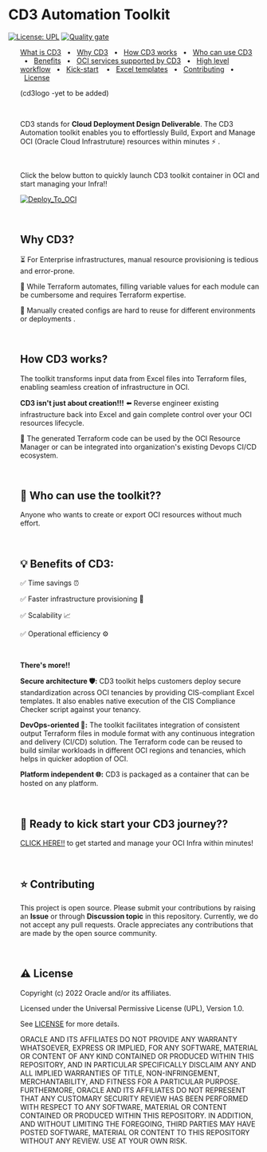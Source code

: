 # CD3 Automation Toolkit

[![License: UPL](https://img.shields.io/badge/license-UPL-green)](https://img.shields.io/badge/license-UPL-green) [![Quality gate](https://sonarcloud.io/api/project_badges/quality_gate?project=oracle-devrel_cd3-automation-toolkit)](https://sonarcloud.io/dashboard?id=oracle-devrel_cd3-automation-toolkit)
<ul>



[What is CD3](#cd3-automation-toolkit) &nbsp;&nbsp;•&nbsp;&nbsp; [Why CD3](#why-cd3) &nbsp;&nbsp;• &nbsp;&nbsp;[How CD3 works](#how-cd3-works)&nbsp;&nbsp; •&nbsp;&nbsp; [Who can use CD3](#👥-who-can-use-the-toolkit) &nbsp;&nbsp;• &nbsp;&nbsp;[Benefits](#💡-benefits-of-cd3) &nbsp;&nbsp;•&nbsp;&nbsp; [OCI services supported by CD3](https://oracle-devrel.github.io/cd3-automation-toolkit/#oci-services-currently-supported-by-automation-toolkit) &nbsp;&nbsp;•&nbsp;&nbsp; [High level workflow](https://oracle-devrel.github.io/cd3-automation-toolkit/#high-level-workflow) &nbsp;&nbsp;•&nbsp;&nbsp; [Kick-start](#🚀-ready-to-kick-start-your-cd3-journey) &nbsp;&nbsp;  •&nbsp;&nbsp; [Excel templates](https://oracle-devrel.github.io/cd3-automation-toolkit/ExcelTemplates.md)&nbsp;&nbsp; •  &nbsp;&nbsp;[Contributing](#⭐️-contributing) &nbsp;&nbsp;• &nbsp;&nbsp;[License](#⚠️-license)


(cd3logo -yet to be added)

<br>

CD3 stands for **Cloud Deployment Design Deliverable**. The CD3 Automation toolkit enables you to effortlessly Build, Export and Manage OCI (Oracle Cloud Infrastruture) resources within minutes ⚡️ .

<br>

Click the below button to quickly launch CD3 toolkit container in OCI and start managing your Infra!!
<br>

[![Deploy_To_OCI](https://oci-resourcemanager-plugin.plugins.oci.oraclecloud.com/latest/deploy-to-oracle-cloud.svg)](https://cloud.oracle.com/resourcemanager/stacks/create?zipUrl=https://github.com/oracle-devrel/cd3-automation-toolkit/archive/refs/heads/develop.zip)

<br>

## Why CD3?


⏳ For Enterprise infrastructures, manual resource provisioning is tedious and error-prone.

📝 While Terraform automates, filling variable values for each module can be cumbersome and requires Terraform expertise.

🔁 Manually created configs are hard to reuse for different environments or deployments .

<br>

##  How CD3 works?


The toolkit transforms input data from Excel files into Terraform files, enabling seamless creation of infrastructure in OCI.

**CD3 isn't just about creation!!!** ⬅️ Reverse engineer existing infrastructure back into Excel and gain complete control over your OCI resources lifecycle. 

📜 The generated Terraform code can be used by the OCI Resource Manager or can be integrated into organization's existing Devops CI/CD ecosystem.

<br>

## 👥 Who can use the toolkit??

  Anyone who wants to create or export OCI resources without much effort. 

<br>

## 💡 Benefits of CD3:


   ✅ Time savings ⏰ 
  
   ✅ Faster infrastructure provisioning 🚀
  
   ✅ Scalability 📈
  
   ✅ Operational efficiency ⚙️

<br>

   **There's more!!**

**Secure architecture 🛡️:** CD3 toolkit helps customers deploy secure standardization across OCI tenancies by providing CIS-compliant Excel templates. It also enables native execution of the CIS Compliance Checker script against your tenancy.

**DevOps-oriented 🔄:** The toolkit facilitates integration of consistent output Terraform files in module format with any continuous integration and delivery (CI/CD) solution. The Terraform code can be reused to build similar workloads in different OCI regions and tenancies, which helps in quicker adoption of OCI.

**Platform independent 🌐:** CD3 is packaged as a container that can be hosted on any platform.
 
<br>

##  🚀 Ready to kick start your CD3 journey??

[CLICK HERE!!](https://oracle-devrel.github.io/cd3-automation-toolkit/) to get started and manage your OCI Infra within minutes!



<br>

## ⭐️ Contributing
This project is open source.  Please submit your contributions by raising an <b>Issue</b> or through <b>Discussion topic</b> in this repository. Currently, we do not accept any pull requests. Oracle appreciates any contributions that are made by the open source community.

<br>

## ⚠️ License
Copyright (c) 2022 Oracle and/or its affiliates.

Licensed under the Universal Permissive License (UPL), Version 1.0.

See [LICENSE](LICENSE) for more details.

ORACLE AND ITS AFFILIATES DO NOT PROVIDE ANY WARRANTY WHATSOEVER, EXPRESS OR IMPLIED, FOR ANY SOFTWARE, MATERIAL OR CONTENT OF ANY KIND CONTAINED OR PRODUCED WITHIN THIS REPOSITORY, AND IN PARTICULAR SPECIFICALLY DISCLAIM ANY AND ALL IMPLIED WARRANTIES OF TITLE, NON-INFRINGEMENT, MERCHANTABILITY, AND FITNESS FOR A PARTICULAR PURPOSE.  FURTHERMORE, ORACLE AND ITS AFFILIATES DO NOT REPRESENT THAT ANY CUSTOMARY SECURITY REVIEW HAS BEEN PERFORMED WITH RESPECT TO ANY SOFTWARE, MATERIAL OR CONTENT CONTAINED OR PRODUCED WITHIN THIS REPOSITORY. IN ADDITION, AND WITHOUT LIMITING THE FOREGOING, THIRD PARTIES MAY HAVE POSTED SOFTWARE, MATERIAL OR CONTENT TO THIS REPOSITORY WITHOUT ANY REVIEW. USE AT YOUR OWN RISK.
